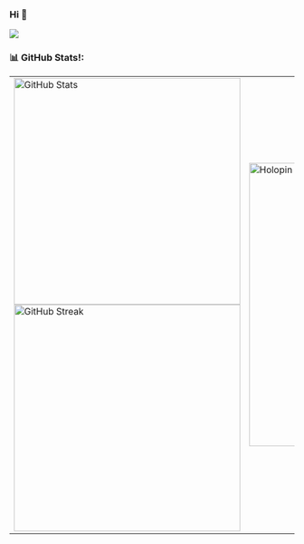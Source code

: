 ### Hi 👋 
[![](https://visitcount.itsvg.in/api?id=xietsunzao&icon=0&color=1)](https://visitcount.itsvg.in)

### 📊 GitHub Stats!:

<table>
  <tr>
    <!-- Left Column: Stats -->
    <td>
      <img src="https://github-readme-xietsunzao.vercel.app/api?username=xietsunzao&theme=dark&include_all_commits=true&count_private=true&show_icons=true" alt="GitHub Stats" width="400">
      <br>
      <img src="https://streak-stats.demolab.com/?user=xietsunzao&theme=dark&hide_border=false" alt="GitHub Streak" width="400">
    </td>
    <!-- Right Column: Holopin Badges -->
    <td>
      <a href="https://holopin.io/@xietsunzao">
        <img src="https://holopin.me/xietsunzao" alt="Holopin Badges" width="500">
      </a>
    </td>
  </tr>
</table>

